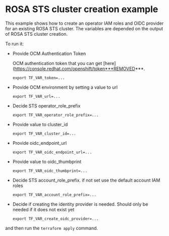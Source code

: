 # ROSA STS cluster creation example

This example shows how to create an operator IAM roles and OIDC provider for an existing ROSA STS cluster.
The variables are depended on the output of ROSA STS cluster creation.

To run it:

* Provide OCM Authentication Token

    OCM authentication token that you can get [here](https://console.redhat.com/openshift/token***REMOVED***.

    ```
    export TF_VAR_token=...
    ```

* Provide OCM environment by setting a value to url

    ```
    export TF_VAR_url=...
    ```

* Decide STS operator_role_prefix

    ```
    export TF_VAR_operator_role_prefix=...
    ```

* Provide value to cluster_id
    
    ```
    export TF_VAR_cluster_id=...
    ```

* Provide oidc_endpoint_url

    ```
    export TF_VAR_oidc_endpoint_url=...
    ```

* Provide value to oidc_thumbprint
    
    ```
    export TF_VAR_oidc_thumbprint=...
    ```

* Decide STS account_role_prefix. if not set use the default account IAM roles
    
    ```
    export TF_VAR_account_role_prefix=...
    ```

* Decide if creating the identity provider is needed. Should only be needed if it does not exist yet
    
    ```
    export TF_VAR_create_oidc_provider=...
    ```

and then run the `terraform apply` command.
